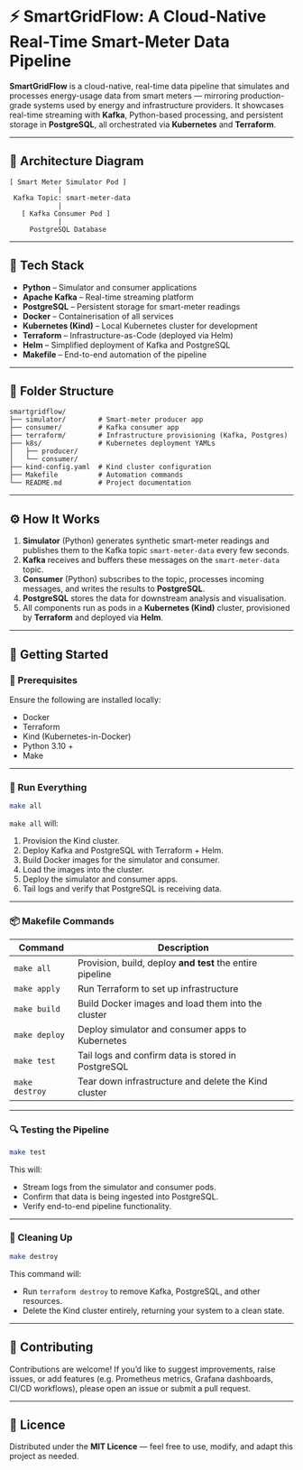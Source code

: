 # ⚡ SmartGridFlow: A Cloud-Native Real-Time Smart-Meter Data Pipeline

**SmartGridFlow** is a cloud-native, real-time data pipeline that simulates and processes energy-usage data from smart meters — mirroring production-grade systems used by energy and infrastructure providers. It showcases real-time streaming with **Kafka**, Python-based processing, and persistent storage in **PostgreSQL**, all orchestrated via **Kubernetes** and **Terraform**.

---

## 📐 Architecture Diagram

```text
[ Smart Meter Simulator Pod ]
            |
 Kafka Topic: smart-meter-data
            |
   [ Kafka Consumer Pod ]
            |
     PostgreSQL Database
```

---

## 🚀 Tech Stack

- **Python** – Simulator and consumer applications  
- **Apache Kafka** – Real-time streaming platform  
- **PostgreSQL** – Persistent storage for smart-meter readings  
- **Docker** – Containerisation of all services  
- **Kubernetes (Kind)** – Local Kubernetes cluster for development  
- **Terraform** – Infrastructure-as-Code (deployed via Helm)  
- **Helm** – Simplified deployment of Kafka and PostgreSQL  
- **Makefile** – End-to-end automation of the pipeline  

---

## 📁 Folder Structure

```text
smartgridflow/
├── simulator/        # Smart-meter producer app
├── consumer/         # Kafka consumer app
├── terraform/        # Infrastructure provisioning (Kafka, Postgres)
├── k8s/              # Kubernetes deployment YAMLs
│   ├── producer/
│   └── consumer/
├── kind-config.yaml  # Kind cluster configuration
├── Makefile          # Automation commands
└── README.md         # Project documentation
```

---

## ⚙️ How It Works

1. **Simulator** (Python) generates synthetic smart-meter readings and publishes them to the Kafka topic `smart-meter-data` every few seconds.  
2. **Kafka** receives and buffers these messages on the `smart-meter-data` topic.  
3. **Consumer** (Python) subscribes to the topic, processes incoming messages, and writes the results to **PostgreSQL**.  
4. **PostgreSQL** stores the data for downstream analysis and visualisation.  
5. All components run as pods in a **Kubernetes (Kind)** cluster, provisioned by **Terraform** and deployed via **Helm**.  

---

## 🧪 Getting Started

### 🔧 Prerequisites

Ensure the following are installed locally:

- Docker  
- Terraform  
- Kind (Kubernetes-in-Docker)  
- Python 3.10 +  
- Make  

---

### 🚀 Run Everything

```bash
make all
```

`make all` will:  

1. Provision the Kind cluster.  
2. Deploy Kafka and PostgreSQL with Terraform + Helm.  
3. Build Docker images for the simulator and consumer.  
4. Load the images into the cluster.  
5. Deploy the simulator and consumer apps.  
6. Tail logs and verify that PostgreSQL is receiving data.  

---

### 📦 Makefile Commands

| Command         | Description                                                |
|-----------------|------------------------------------------------------------|
| `make all`      | Provision, build, deploy **and test** the entire pipeline  |
| `make apply`    | Run Terraform to set up infrastructure                     |
| `make build`    | Build Docker images and load them into the cluster         |
| `make deploy`   | Deploy simulator and consumer apps to Kubernetes           |
| `make test`     | Tail logs and confirm data is stored in PostgreSQL         |
| `make destroy`  | Tear down infrastructure and delete the Kind cluster       |

---

### 🔍 Testing the Pipeline

```bash
make test
```

This will:  

- Stream logs from the simulator and consumer pods.  
- Confirm that data is being ingested into PostgreSQL.  
- Verify end-to-end pipeline functionality.  

---

### 🧼 Cleaning Up

```bash
make destroy
```

This command will:  

- Run `terraform destroy` to remove Kafka, PostgreSQL, and other resources.  
- Delete the Kind cluster entirely, returning your system to a clean state.  

---

## 🤝 Contributing

Contributions are welcome! If you’d like to suggest improvements, raise issues, or add features (e.g. Prometheus metrics, Grafana dashboards, CI/CD workflows), please open an issue or submit a pull request.

---

## 📄 Licence

Distributed under the **MIT Licence** — feel free to use, modify, and adapt this project as needed.
